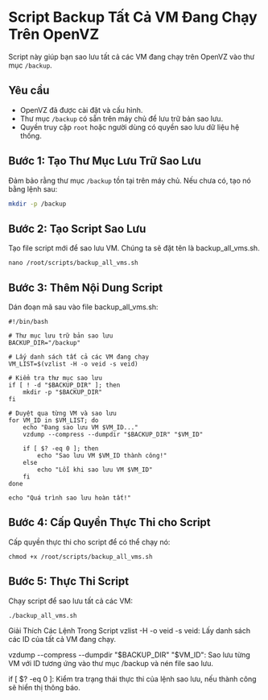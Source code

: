 # Script Backup Tất Cả VM Đang Chạy Trên OpenVZ

Script này giúp bạn sao lưu tất cả các VM đang chạy trên OpenVZ vào thư mục `/backup`.

## Yêu cầu
- OpenVZ đã được cài đặt và cấu hình.
- Thư mục `/backup` có sẵn trên máy chủ để lưu trữ bản sao lưu.
- Quyền truy cập `root` hoặc người dùng có quyền sao lưu dữ liệu hệ thống.

## Bước 1: Tạo Thư Mục Lưu Trữ Sao Lưu
Đảm bảo rằng thư mục `/backup` tồn tại trên máy chủ. Nếu chưa có, tạo nó bằng lệnh sau:

```bash
mkdir -p /backup
```
## Bước 2: Tạo Script Sao Lưu
Tạo file script mới để sao lưu VM. Chúng ta sẽ đặt tên là backup_all_vms.sh.
```
nano /root/scripts/backup_all_vms.sh
```
## Bước 3: Thêm Nội Dung Script
Dán đoạn mã sau vào file backup_all_vms.sh:
```
#!/bin/bash

# Thư mục lưu trữ bản sao lưu
BACKUP_DIR="/backup"

# Lấy danh sách tất cả các VM đang chạy
VM_LIST=$(vzlist -H -o veid -s veid)

# Kiểm tra thư mục sao lưu
if [ ! -d "$BACKUP_DIR" ]; then
    mkdir -p "$BACKUP_DIR"
fi

# Duyệt qua từng VM và sao lưu
for VM_ID in $VM_LIST; do
    echo "Đang sao lưu VM $VM_ID..."
    vzdump --compress --dumpdir "$BACKUP_DIR" "$VM_ID"
    
    if [ $? -eq 0 ]; then
        echo "Sao lưu VM $VM_ID thành công!"
    else
        echo "Lỗi khi sao lưu VM $VM_ID"
    fi
done

echo "Quá trình sao lưu hoàn tất!"
```
## Bước 4: Cấp Quyền Thực Thi cho Script
Cấp quyền thực thi cho script để có thể chạy nó:

```
chmod +x /root/scripts/backup_all_vms.sh
```
## Bước 5: Thực Thi Script
Chạy script để sao lưu tất cả các VM:

```
./backup_all_vms.sh
```
Giải Thích Các Lệnh Trong Script
vzlist -H -o veid -s veid: Lấy danh sách các ID của tất cả VM đang chạy.

vzdump --compress --dumpdir "$BACKUP_DIR" "$VM_ID": Sao lưu từng VM với ID tương ứng vào thư mục /backup và nén file sao lưu.

if [ $? -eq 0 ]: Kiểm tra trạng thái thực thi của lệnh sao lưu, nếu thành công sẽ hiển thị thông báo.
